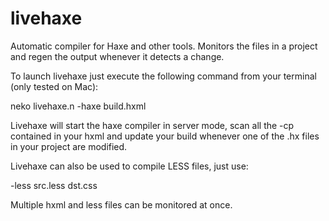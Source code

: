 livehaxe
========

Automatic compiler for Haxe and other tools. Monitors the files in a project and regen the output whenever it detects a change.

To launch livehaxe just execute the following command from your terminal (only tested on Mac):

   neko livehaxe.n -haxe build.hxml

Livehaxe will start the haxe compiler in server mode, scan all the -cp contained in your hxml and update your build whenever one of the .hx files in your project are modified.

Livehaxe can also be used to compile LESS files, just use:

   -less src.less dst.css

Multiple hxml and less files can be monitored at once.
